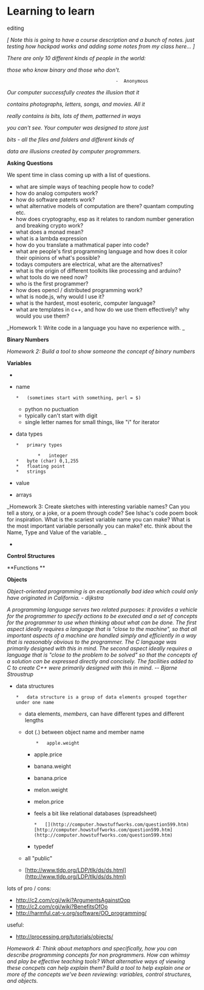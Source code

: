 # Learning to learn

editing

_[ Note this is going to have a course description and a bunch of notes.  just testing how hackpad works and adding some notes from my class here...  ]_

_There are only 10 different kinds of people in the world:_

_those who know binary and those who don't._

                                            -  Anonymous 

_Our computer successfully creates the illusion that it_

_contains photographs, letters, songs, and movies. All it_

_really contains is bits, lots of them, patterned in ways_

_you can't see.  Your computer was designed to store just_

_bits - all the files and folders and different kinds of_

_data are illusions created by computer programmers._

**Asking Questions**

We spent time in class coming up with a list of questions.  

*   what are simple ways of teaching people how to code?
*   how do analog computers work?
*   how do software patents work?  
*   what alternative models of computation are there?  quantam computing etc. 
*   how does cryptography, esp as it relates to random number generation and breaking crypto work?
*   what does a monad mean?
*   what is a lambda expression
*   how do you translate a mathmatical paper into code?
*   what are people's first programming language and how does it color their opinions of what's possible?
*   todays computers are electrical, what are the alternatives?
*   what is the origin of different toolkits like processing and arduino?
*   what tools do we need now?
*   who is the first programmer?
*   how does opencl / distributed programming work?
*   what is node.js, why would I use it?
*   what is the hardest, most esoteric, computer language?
*   what are templates in c++, and how do we use them effectively?  why would you use them?

_Homework 1:  Write code in a language you have no experience with. _

**Binary Numbers**

_Homework 2:  Build a tool to show someone the concept of binary numbers_

**Variables**

*

*   name

        *   (sometimes start with something, perl = $)
    *   python no puctuation
    *   typically can't start with digit
    *   single letter names for small things, like "i" for iterator

*   data types

        *   primary types

                *   integer
        *   byte (char) 0,1,255
        *   floating point
        *   strings

*   value
*   arrays

_Homework 3:  Create sketches with interesting variable names?  Can you tell a story, or a joke, or a poem through code?   See Ishac's code poem book for inspiration.  What is the scariest variable name you can make?  What is the most important variable personally you can make?  etc.  think about the Name, Type and Value of the variable. _

*

**Control Structures**

**Functions **

**Objects**

_Object-oriented programming is an exceptionally bad idea which could only have originated in California. - dijkstra_

_A programming language serves two related purposes: it provides a vehicle for the programmer to specify actions to be executed and a set of concepts for the programmer to use when thinking about what can be done. The first aspect ideally requires a language that is "close to the machine", so that all important aspects of a machine are handled simply and efficiently in a way that is reasonably obvious to the programmer. The C language was primarily designed with this in mind. The second aspect ideally requires a language that is "close to the problem to be solved" so that the concepts of a solution can be expressed directly and concisely. The facilities added to C to create C++ were primarily designed with this in mind.  -- Bjarne Stroustrup_

*   data structures

        *   data structure is a group of data elements grouped together under one name
    *   data elements, _members_, can have different types and different lengths
    *   dot (.) between object name and member name

                *   apple.weight
        *   apple.price
        *   banana.weight
        *   banana.price
        *   melon.weight
        *   melon.price

        *   feels a bit like relational databases (spreadsheet)

                *   [](http://computer.howstuffworks.com/question599.htm)[http://computer.howstuffworks.com/question599.htm](http://computer.howstuffworks.com/question599.htm)

        *   typedef
    *   all "public"
    *   [](http://www.tldp.org/LDP/tlk/ds/ds.html)[http://www.tldp.org/LDP/tlk/ds/ds.html](http://www.tldp.org/LDP/tlk/ds/ds.html)

lots of pro / cons: 

*   [](http://c2.com/cgi/wiki?ArgumentsAgainstOop)http://c2.com/cgi/wiki?ArgumentsAgainstOop
*   [](http://c2.com/cgi/wiki?BenefitsOfOo)http://c2.com/cgi/wiki?BenefitsOfOo
*   [](http://harmful.cat-v.org/software/OO_programming/)http://harmful.cat-v.org/software/OO_programming/

useful: 

*   [](http://processing.org/tutorials/objects/)http://processing.org/tutorials/objects/

_Homework 4: Think about metaphors and specifically, how you can describe programming concepts for non programmers.  How can whimsy and play be effective teaching tools?  What alternative ways of viewing these concpets can help explain them?  Build a tool to help explain one or more of the concepts we've been reviewing: variables, control structures, and objects._